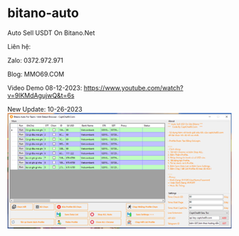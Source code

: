 # bitano-auto

Auto Sell USDT On Bitano.Net

Liên hệ:

Zalo: 0372.972.971

Blog: MMO69.COM


Video Demo 08-12-2023: https://www.youtube.com/watch?v=9lKMdAgujwQ&t=6s


New Update: 10-26-2023
[![Watch the video](bitano.PNG)]([https://youtu.be/vt5fpE0bzSY](https://www.youtube.com/watch?v=9lKMdAgujwQ)https://www.youtube.com/watch?v=9lKMdAgujwQ)
